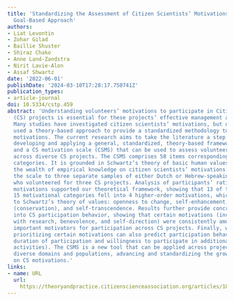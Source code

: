 ```yaml
---
title: 'Standardizing the Assessment of Citizen Scientists’ Motivations: A Motivational
  Goal-Based Approach'
authors:
- Liat Levontin
- Zohar Gilad
- Baillie Shuster
- Shiraz Chako
- Anne Land-Zandstra
- Nirit Lavie-Alon
- Assaf Shwartz
date: '2022-06-01'
publishDate: '2024-03-10T17:28:17.750741Z'
publication_types:
- article-journal
doi: 10.5334/cstp.459
abstract: 'Understanding volunteers’ motivations to participate in Citizen Science
  (CS) projects is essential for these projects’ effective management and success.
  Many studies have investigated citizen scientists’ motivations, but only a few have
  used a theory-based approach to provide a standardized methodology to measure CS
  motivations. The current research aims to take the literature a step further by
  developing and applying a general, standardized, theory-based framework of CS motivation
  and a CS motivation scale (CSMS) that can be used to assess volunteers’ motivations
  across diverse CS projects. The CSMS comprises 58 items corresponding to 15 motivational
  categories. It is grounded in Schwartz’s theory of basic human values, while incorporating
  the wealth of empirical knowledge on citizen scientists’ motivations. We administered
  the scale to three separate samples of either Dutch or Hebrew-speaking participants
  who volunteered for three CS projects. Analysis of participants’ ratings of their
  motivations supported our theoretical framework, showing that 13 of the scale’s
  15 motivational categories fell into 4 higher-order motivations, which correspond
  to Schwartz’s theory of values: openness to change, self-enhancement, continuity
  (conservation), and self-transcendence. Results further provide concrete insights
  into CS participation behavior, showing that certain motivations (including help
  with research, benevolence, and self-direction) were consistently among the most
  important motivators for participation across CS projects. Finally, we found that
  prioritizing certain motivations can also predict participation behavior (e.g.,
  duration of participation and willingness to participate in additional volunteering
  activities). The CSMS is a new tool that can be applied across projects spanning
  diverse domains and populations, advancing and standardizing the growing literature
  on CS motivations.'
links:
- name: URL
  url: 
    https://theoryandpractice.citizenscienceassociation.org/articles/10.5334/cstp.459
---
```

